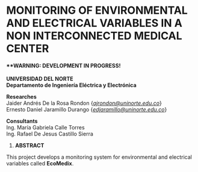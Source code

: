 # **MONITORING OF ENVIRONMENTAL AND ELECTRICAL VARIABLES IN A NON INTERCONNECTED MEDICAL CENTER**

#### **WARNING: DEVELOPMENT IN PROGRESS!

**UNIVERSIDAD DEL NORTE**  
**Departamento de Ingeniería Eléctrica y Electrónica**  

**Researches**  
Jaider Andrés De la Rosa Rondon     {*ajrondon@uninorte.edu.co*}  
Ernesto Daniel Jaramillo Durango    {*edjaramillo@uninorte.edu.co*}  

**Consultants**  
Ing. María Gabriela Calle Torres  
Ing. Rafael De Jesus Castillo Sierra  

1. **ABSTRACT**

This project develops a monitoring system for environmental and electrical variables called **EcoMedix**.
